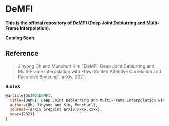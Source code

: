 # DeMFI

**This is the official repository of DeMFI (Deep Joint Deblurring and Multi-Frame Interpolation).**

**Coming Soon.**


<!-- **Reference**:   -->
## Reference
> Jihyong Oh and Munchurl Kim "DeMFI: Deep Joint Deblurring and Multi-Frame Interpolation with Flow-Guided Attentive Correlation and Recursive Boosting", arXiv, 2021. 
> 
**BibTeX**
```bibtex
@article{Oh2021DeMFI,
  title={DeMFI: Deep Joint Deblurring and Multi-Frame Interpolation with Flow-Guided Attentive Correlation and Recursive Boostingn},
  author={Oh, Jihyong and Kim, Munchurl},
  journal={arXiv preprint arXiv:xxxx.xxxx},
  year={2021}
}
```
